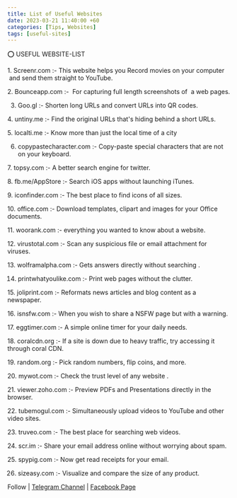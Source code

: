 ```yaml
---
title: List of Useful Websites
date: 2023-03-21 11:40:00 +60
categories: [Tips, Websites]
tags: [useful-sites]
---
```



⭕️ USEFUL WEBSITE-LIST

1. Screenr.com :- This website helps you Record movies on your computer  and send them straight to YouTube.

2. Bounceapp.com :-  For capturing full length screenshots of  a web pages.

3. Goo.gl :- Shorten long URLs and convert URLs into QR codes.

4. untiny.me :- Find the original URLs that's hiding behind a short URLs. 

5. localti.me :- Know more than just the local time of a city

6. copypastecharacter.com :- Copy-paste special characters that are not on your keyboard.

7. topsy.com :- A better search engine for twitter.

8. fb.me/AppStore :- Search iOS apps without launching iTunes.

9. iconfinder.com :- The best place to find icons of all sizes.

10. office.com :- Download templates, clipart and images for your Office documents.

11. woorank.com :- everything you wanted to know about a website.

12. virustotal.com :- Scan any suspicious file or email attachment for viruses.

13. wolframalpha.com :- Gets answers directly without searching .

14. printwhatyoulike.com :- Print web pages without the clutter.

15. joliprint.com :- Reformats news articles and blog content as a newspaper.

16. isnsfw.com :- When you wish to share a NSFW page but with a warning.

17. eggtimer.com :- A simple online timer for your daily needs.

18. coralcdn.org :- If a site is down due to heavy traffic, try accessing it through coral CDN.

19. random.org :- Pick random numbers, flip coins, and more.

20. mywot.com :- Check the trust level of any website .

21. viewer.zoho.com :- Preview PDFs and Presentations directly in the browser.

22. tubemogul.com :- Simultaneously upload videos to YouTube and other video sites.

23. truveo.com :- The best place for searching web videos.

24. scr.im :- Share your email address online without worrying about spam.

25. spypig.com :- Now get read receipts for your email.

26. sizeasy.com :- Visualize and compare the size of any product.

Follow | [Telegram Channel](https://t.me/pcdrills/) | [Facebook Page](https://facebook.com/pcdrillsofficial/)